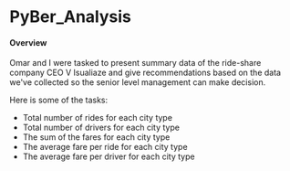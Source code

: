 # PyBer_Analysis

#### Overview

Omar and I were tasked to present summary data of the ride-share company CEO V Isualiaze and give recommendations based on the data we've collected so the senior level management can make decision.

Here is some of the tasks:
* Total number of rides for each city type
* Total number of drivers for each city type
* The sum of the fares for each city type
* The average fare per ride for each city type
* The average fare per driver for each city type
